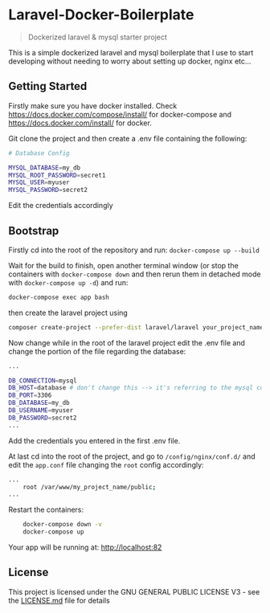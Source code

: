 # Laravel-Docker-Boilerplate

> Dockerized laravel & mysql starter project

This is a simple dockerized laravel and mysql boilerplate that I use to start developing without needing to worry about setting up docker, nginx etc...

## Getting Started

Firstly make sure you have docker installed. Check <https://docs.docker.com/compose/install/> for docker-compose and <https://docs.docker.com/install/> for docker.

Git clone the project and then create a .env file containing the following:

```bash
# Database Config

MYSQL_DATABASE=my_db
MYSQL_ROOT_PASSWORD=secret1
MYSQL_USER=myuser
MYSQL_PASSWORD=secret2
```

Edit the credentials accordingly

## Bootstrap

Firstly cd into the root of the repository and run:
```docker-compose up --build```

Wait for the build to finish, open another terminal window (or stop the containers with `docker-compose down` and then rerun them in detached mode with `docker-compose up -d`) and run:

```bash
docker-compose exec app bash
```

then create the laravel project using

```bash
composer create-project --prefer-dist laravel/laravel your_project_name
```

Now change while in the root of the laravel project edit the .env file and change the portion of the file regarding the database:

```bash
...

DB_CONNECTION=mysql
DB_HOST=database # don't change this --> it's referring to the mysql container
DB_PORT=3306
DB_DATABASE=my_db
DB_USERNAME=myuser
DB_PASSWORD=secret2
...
```

Add the credentials you entered in the first .env file.

At last cd into the root of the project, and go to ` /config/nginx/conf.d/ ` and edit the `app.conf` file changing the `root` config accordingly:

```bash
...
    root /var/www/my_project_name/public;
...
```

Restart the containers:

```bash
    docker-compose down -v
    docker-compose up
```

Your app will be running at: <http://localhost:82>

## License

This project is licensed under the GNU GENERAL PUBLIC LICENSE V3 - see the [LICENSE.md](LICENSE.md) file for details
